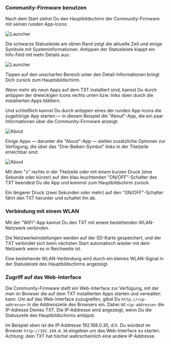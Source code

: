 ### Community-Firmware benutzen

Nach dem Start siehst Du den Hauptbildschirm der Community-Firmware mit seinen runden App-Icons:

![Launcher](https://raw.githubusercontent.com/wiki/ftCommunity/ftcommunity-TXT/txt_cw.jpg "Beispielbild mit weiteren Apps")

Die schwarze Statusleiste am obren Rand zeigt die aktuelle Zeit und einige Symbole mit Systeminformationen. Antippen der Statusleiste klappt ein Info-Feld mit mehr Details aus:

![Launcher](https://raw.githubusercontent.com/wiki/ftCommunity/ftcommunity-TXT/launcher-with-info-menu.png "Hauptbildschirm mit ausgeklapptem Info-Bereich")

Tippen auf den unscharfen Bereich unter den Detail-Informationen bringt Dich zurück zum Hauptsbildschirm.

Wenn mehr als neun Apps auf dem TXT installiert sind, kannst Du durch antippen der dreieckigen Icons rechts unten bzw. links oben durch die installierten Apps blättern.

Und schließlich kannst Du durch antippen eines der runden App-Icons die zugehörige App starten &mdash; in diesem Beispiel die "About"-App, die ein paar Informationen über die Community-Firmware anzeigt:

![About](https://raw.githubusercontent.com/wiki/ftCommunity/ftcommunity-TXT/about.png "Screenshot der 'About'-App")

Einige Apps &mdash; darunter die "About"-App &mdash; stellen zusätzliche Optionen zur Verfügung, die über das "Drei-Balken-Symbol" links in der Titelzeile erreichbar sind:

![About](https://raw.githubusercontent.com/wiki/ftCommunity/ftcommunity-TXT/about-with-menu.png "Screenshot  der 'About'-App mit ausgeklapptem Options-Menü")

Mit dem "x" rechts in der Titelzeile oder mit einem kurzen Druck (eine Sekunde oder kürzer) auf den blau leuchtenden "ON/OFF"-Schalter des TXT beendest Du die App und kommst zum Hauptbildschirm zurück.

Ein längerer Druck (zwei Sekunden oder mehr) auf den "ON/OFF"-Schalter fährt den TXT herunter und schaltet ihn ab.

### Verbindung mit einem WLAN

Mit der "WiFi"-App kannst Du den TXT mit einem bestehenden WLAN-Netzwerk verbinden.

Die Netzwerkeinstellungen werden auf der SD-Karte gespeichert, und der TXT verbindet sich beim nächsten Start automatisch wieder mit dem Netzwerk wenn es in Reichweite ist.

Eine bestehende WLAN-Verbindung wird durch ein kleines WLAN-Signal in der Statusleiste des Hauptbildschirms angezeigt.

### Zugriff auf das Web-Interface

Die Community-Firmware stellt ein Web-Interface zur Verfügung, mit der man im Browser die auf dem TXT installierten Apps starten und verwalten kann. Um auf das Web-Interface zuzugreifen, gibst Du `http://<ip-addresse>` in die Addresszeile des Browsers ein. Dabei ist `<ip-addresse>` die IP-Adresse Deines TXT. Die IP-Addresse wird angezeigt, wenn Du die Statuszeile des Hauptbildschirms antippst.

Im Beispiel oben ist die IP-Addresse 192.168.0.30, d.h. Du würdest im Browser `http://192.168.0.30` eingeben um das Web-Interface zu starten. Achtung: dein TXT hat höchst wahrscheinlich eine andere IP-Addresse.
